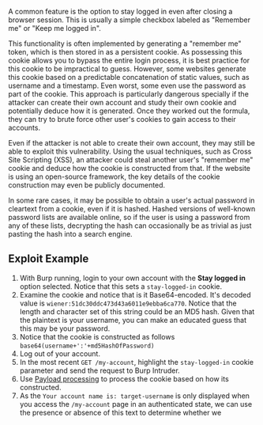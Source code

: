 A common feature is the option to stay logged in even after closing a browser session. This is usually a simple checkbox labeled as "Remember me" or "Keep me logged in".

This functionality is often implemented by generating a "remember me" token, which is then stored in as a persistent cookie. As possessing this cookie allows you to bypass the entire login process, it is best practice for this cookie to be impractical to guess. However, some websites generate this cookie based on a predictable concatenation of static values, such as username and a timestamp. Even worst, some even use the password as part of the cookie. This approach is particularly dangerous specially if the attacker can create their own account and study their own cookie and potentially deduce how it is generated. Once they worked out the formula, they can try to brute force other user's cookies to gain access to their accounts.

Even if the attacker is not able to create their own account, they may still be able to exploit this vulnerability. Using the usual techniques, such as Cross Site Scripting (XSS), an attacker could steal another user's "remember me" cookie and deduce how the cookie is constructed from that. If the website is using an open-source framework, the key details of the cookie construction may even be publicly documented.

In some rare cases, it may be possible to obtain a user's actual password in cleartext from a cookie, even if it is hashed. Hashed versions of well-known password lists are available online, so if the user is using a password from any of these lists, decrypting the hash can occasionally be as trivial as just pasting the hash into a search engine.
## Exploit Example
1. With Burp running, login to your own account with the **Stay logged in** option selected. Notice that this sets a `stay-logged-in` cookie.
2. Examine the cookie and notice that is it Base64-encoded. It's decoded value is `wiener:51dc30ddc473d43a6011e9ebba6ca770`. Notice that the length and character set of this string could be an MD5 hash. Given that the plaintext is your username, you can make an educated guess that this may be your password.
3. Notice that the cookie is constructed as follows `base64(username+':'+md5HashOfPassword)`
4. Log out of your account.
5. In the most recent `GET /my-account`, highlight the `stay-logged-in` cookie parameter and send the request to Burp Intruder.
6. Use [Payload processing](obsidian://open?vault=security-notes&file=Offensive%20Security%2FWeb%20Application%20Security%2FBurp%20Suite%20Tips%20%26%20Tricks%2FBurp%20Intruder%20Payload%20Processing) to process the cookie based on how its constructed.
7. As the `Your account name is: target-username` is only displayed when you access the `/my-account` page in an authenticated state, we can use the presence or absence of this text to determine whether we